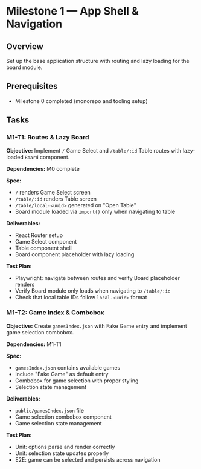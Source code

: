 # Milestone 1 — App Shell & Navigation

## Overview
Set up the base application structure with routing and lazy loading for the board module.

## Prerequisites
- Milestone 0 completed (monorepo and tooling setup)

## Tasks

### M1-T1: Routes & Lazy Board
**Objective:** Implement `/` Game Select and `/table/:id` Table routes with lazy-loaded `Board` component.

**Dependencies:** M0 complete

**Spec:**
- `/` renders Game Select screen
- `/table/:id` renders Table screen
- `/table/local-<uuid>` generated on "Open Table"
- Board module loaded via `import()` only when navigating to table

**Deliverables:**
- React Router setup
- Game Select component
- Table component shell
- Board component placeholder with lazy loading

**Test Plan:**
- Playwright: navigate between routes and verify Board placeholder renders
- Verify Board module only loads when navigating to `/table/:id`
- Check that local table IDs follow `local-<uuid>` format

### M1-T2: Game Index & Combobox
**Objective:** Create `gamesIndex.json` with Fake Game entry and implement game selection combobox.

**Dependencies:** M1-T1

**Spec:**
- `gamesIndex.json` contains available games
- Include "Fake Game" as default entry
- Combobox for game selection with proper styling
- Selection state management

**Deliverables:**
- `public/gamesIndex.json` file
- Game selection combobox component
- Game selection state management

**Test Plan:**
- Unit: options parse and render correctly
- Unit: selection state updates properly
- E2E: game can be selected and persists across navigation